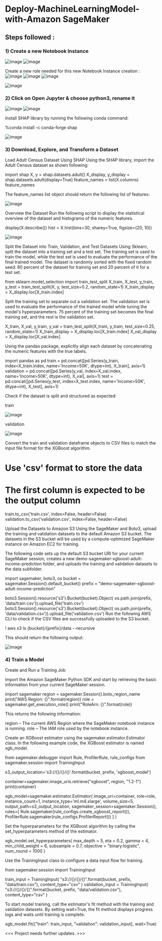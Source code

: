 # Deploy-MachineLearningModel-with-Amazon SageMaker

## Steps followed :

### 1) Create a new Notebook Instance 
![image](https://github.com/rnainani/AWSPracticeProjects/assets/25031921/556bab21-0964-47da-b015-679d8c3db80f)
![image](https://github.com/rnainani/AWSPracticeProjects/assets/25031921/99d8a8f2-1def-46d6-add4-4a3c7661ba20)

Create a new role needed for this new Notebook Instance creation :
![image](https://github.com/rnainani/AWSPracticeProjects/assets/25031921/b41100c0-c65c-498e-b7f5-1352e8c9d71a)
![image](https://github.com/rnainani/AWSPracticeProjects/assets/25031921/42143aec-0997-44a2-bc39-be170beeacd5)
![image](https://github.com/rnainani/AWSPracticeProjects/assets/25031921/d25d6703-eb34-4e68-99d2-b6c16697e44a)

![image](https://github.com/rnainani/AWSPracticeProjects/assets/25031921/5d3e112a-6620-4cff-be20-56bc5f746640)

### 2) Click on Open Jupyter & choose python3, rename it

![image](https://github.com/rnainani/AWSPracticeProjects/assets/25031921/4b65d859-d29e-40e0-a5bf-a86dd2bf5d93)
![image](https://github.com/rnainani/AWSPracticeProjects/assets/25031921/406a5c54-a0fb-4af2-a354-cd41ac600083)

Install SHAP library by running the following conda command:

%conda install -c conda-forge shap

![image](https://github.com/rnainani/AWSPracticeProjects/assets/25031921/0472711b-1902-4c70-ba4d-62d8e4c21886)

### 3) Download, Explore, and Transform a Dataset

Load Adult Census Dataset Using SHAP
Using the SHAP library, import the Adult Census dataset as shown following:

import shap
X, y = shap.datasets.adult()
X_display, y_display = shap.datasets.adult(display=True)
feature_names = list(X.columns)
feature_names

The feature_names list object should return the following list of features:

![image](https://github.com/rnainani/AWSPracticeProjects/assets/25031921/abcd1cdc-05c1-4fa4-b0da-ba0967a2616e)

Overview the Dataset
Run the following script to display the statistical overview of the dataset and histograms of the numeric features.

display(X.describe())
hist = X.hist(bins=30, sharey=True, figsize=(20, 10))

![image](https://github.com/rnainani/AWSPracticeProjects/assets/25031921/b3fdeedb-f1cc-4aac-a6dd-3115a530ca28)

Split the Dataset into Train, Validation, and Test Datasets
Using Sklearn, split the dataset into a training set and a test set. The training set is used to train the model, while the test set is used to evaluate the performance of the final trained model. The dataset is randomly sorted with the fixed random seed: 80 percent of the dataset for training set and 20 percent of it for a test set.

from sklearn.model_selection import train_test_split
X_train, X_test, y_train, y_test = train_test_split(X, y, test_size=0.2, random_state=1)
X_train_display = X_display.loc[X_train.index]

Split the training set to separate out a validation set. The validation set is used to evaluate the performance of the trained model while tuning the model's hyperparameters. 75 percent of the training set becomes the final training set, and the rest is the validation set.

X_train, X_val, y_train, y_val = train_test_split(X_train, y_train, test_size=0.25, random_state=1)
X_train_display = X_display.loc[X_train.index]
X_val_display = X_display.loc[X_val.index]

Using the pandas package, explicitly align each dataset by concatenating the numeric features with the true labels.

import pandas as pd
train = pd.concat([pd.Series(y_train, index=X_train.index,
                             name='Income>50K', dtype=int), X_train], axis=1)
validation = pd.concat([pd.Series(y_val, index=X_val.index,
                            name='Income>50K', dtype=int), X_val], axis=1)
test = pd.concat([pd.Series(y_test, index=X_test.index,
                            name='Income>50K', dtype=int), X_test], axis=1)


Check if the dataset is split and structured as expected:

train

![image](https://github.com/rnainani/AWSPracticeProjects/assets/25031921/2d298fd1-0664-479d-aa71-ea11b72b2c3a)

validation

![image](https://github.com/rnainani/AWSPracticeProjects/assets/25031921/6fd49c32-67b1-4d2d-88b5-4c16b55df7c8)

Convert the train and validation dataframe objects to CSV files to match the input file format for the XGBoost algorithm.


# Use 'csv' format to store the data
# The first column is expected to be the output column
train.to_csv('train.csv', index=False, header=False)
validation.to_csv('validation.csv', index=False, header=False)

Upload the Datasets to Amazon S3
Using the SageMaker and Boto3, upload the training and validation datasets to the default Amazon S3 bucket. The datasets in the S3 bucket will be used by a compute-optimized SageMaker instance on Amazon EC2 for training.

The following code sets up the default S3 bucket URI for your current SageMaker session, creates a new demo-sagemaker-xgboost-adult-income-prediction folder, and uploads the training and validation datasets to the data subfolder.


import sagemaker, boto3, os
bucket = sagemaker.Session().default_bucket()
prefix = "demo-sagemaker-xgboost-adult-income-prediction"

boto3.Session().resource('s3').Bucket(bucket).Object(
    os.path.join(prefix, 'data/train.csv')).upload_file('train.csv')
boto3.Session().resource('s3').Bucket(bucket).Object(
    os.path.join(prefix, 'data/validation.csv')).upload_file('validation.csv')
Run the following AWS CLI to check if the CSV files are successfully uploaded to the S3 bucket.


! aws s3 ls {bucket}/{prefix}/data --recursive

This should return the following output:

![image](https://github.com/rnainani/AWSPracticeProjects/assets/25031921/dce8ef09-117c-459a-a703-7d6321e7d88f)

### 4) Train a Model

Create and Run a Training Job

Import the Amazon SageMaker Python SDK and start by retrieving the basic information from your current SageMaker session.

import sagemaker
region = sagemaker.Session().boto_region_name
print("AWS Region: {}".format(region))
role = sagemaker.get_execution_role()
print("RoleArn: {}".format(role))

This returns the following information:

region – The current AWS Region where the SageMaker notebook instance is running.
role – The IAM role used by the notebook instance.


Create an XGBoost estimator using the sagemaker.estimator.Estimator class. In the following example code, the XGBoost estimator is named xgb_model.


from sagemaker.debugger import Rule, ProfilerRule, rule_configs
from sagemaker.session import TrainingInput

s3_output_location='s3://{}/{}/{}'.format(bucket, prefix, 'xgboost_model')

container=sagemaker.image_uris.retrieve("xgboost", region, "1.2-1")
print(container)

xgb_model=sagemaker.estimator.Estimator(
    image_uri=container,
    role=role,
    instance_count=1,
    instance_type='ml.m4.xlarge',
    volume_size=5,
    output_path=s3_output_location,
    sagemaker_session=sagemaker.Session(),
    rules=[
        Rule.sagemaker(rule_configs.create_xgboost_report()),
        ProfilerRule.sagemaker(rule_configs.ProfilerReport())
    ]
)


Set the hyperparameters for the XGBoost algorithm by calling the set_hyperparameters method of the estimator.

xgb_model.set_hyperparameters(
    max_depth = 5,
    eta = 0.2,
    gamma = 4,
    min_child_weight = 6,
    subsample = 0.7,
    objective = "binary:logistic",
    num_round = 1000
)

Use the TrainingInput class to configure a data input flow for training. 

from sagemaker.session import TrainingInput

train_input = TrainingInput(
    "s3://{}/{}/{}".format(bucket, prefix, "data/train.csv"), content_type="csv"
)
validation_input = TrainingInput(
    "s3://{}/{}/{}".format(bucket, prefix, "data/validation.csv"), content_type="csv"
)

To start model training, call the estimator's fit method with the training and validation datasets. By setting wait=True, the fit method displays progress logs and waits until training is complete.

xgb_model.fit({"train": train_input, "validation": validation_input}, wait=True)


<<< Project needs further updates. >>>
